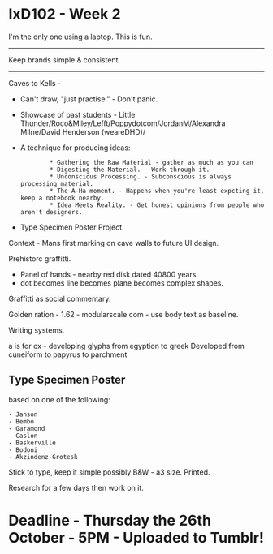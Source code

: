 # IxD102 - Week 2

I'm the only one using a laptop. This is fun. 

***

Keep brands simple & consistent. 

***

Caves to Kells - 

- Can't draw, "just practise." - Don't panic. 
       
- Showcase of past students - Little Thunder/Roco&Miley/Lefft/Poppydotcom/JordanM/Alexandra Milne/David Henderson (weareDHD)/
       
* A technique for producing ideas:
              
              * Gathering the Raw Material - gather as much as you can
              * Digesting the Material. - Work through it.
              * Unconscious Processing. - Subconscious is always processing material. 
              * The A-Ha moment. - Happens when you're least expcting it, keep a notebook nearby. 
              * Idea Meets Reality. - Get honest opinions from people who aren't designers. 
                                        
- Type Specimen Poster Project. 

Context - Mans first marking on cave walls to future UI design. 
        
Prehistorc graffitti.

- Panel of hands - nearby red disk dated 40800 years. 
- dot becomes line becomes plane becomes complex shapes. 

Graffitti as social commentary. 

Golden ration - 1.62 - modularscale.com - use body text as baseline. 

Writing systems. 

a is for ox - developing glyphs from egyption to greek
Developed from cuneiform to papyrus to parchment 


## Type Specimen Poster

based on one of the following:

    - Janson
    - Bembo
    - Garamond
    - Caslon
    - Baskerville
    - Bodoni
    - Akzindenz-Grotesk
    
Stick to type, keep it simple possibly B&W - a3 size. Printed.

Research for a few days then work on it.

# Deadline - Thursday the 26th October - 5PM - Uploaded to Tumblr!

